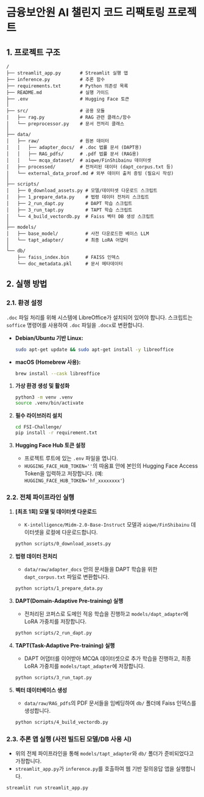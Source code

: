 # 금융보안원 AI 챌린지 코드 리팩토링 프로젝트

## 1. 프로젝트 구조

```
/
├── streamlit_app.py       # Streamlit 실행 앱
├── inference.py           # 추론 함수
├── requirements.txt       # Python 의존성 목록
├── README.md              # 실행 가이드
├── .env                   # Hugging Face 토큰
│
├── src/                   # 공용 모듈
│   ├── rag.py             # RAG 관련 클래스/함수
│   └── preprocessor.py    # 문서 전처리 클래스
│
├── data/
│   ├── raw/               # 원본 데이터
│   │   ├── adapter_docs/  # .doc 법률 문서 (DAPT용)
│   │   ├── RAG_pdfs/      # .pdf 법률 문서 (RAG용)
│   │   └── mcqa_dataset/  # aiqwe/FinShibainu 데이터셋
│   ├── processed/         # 전처리된 데이터 (dapt_corpus.txt 등)
│   └── external_data_proof.md # 외부 데이터 출처 증빙 (필요시 작성)
│
├── scripts/
│   ├── 0_download_assets.py # 모델/데이터셋 다운로드 스크립트
│   ├── 1_prepare_data.py    # 법령 데이터 전처리 스크립트
│   ├── 2_run_dapt.py        # DAPT 학습 스크립트
│   ├── 3_run_tapt.py        # TAPT 학습 스크립트
│   └── 4_build_vectordb.py  # Faiss 벡터 DB 생성 스크립트
│
├── models/
│   ├── base_model/          # 사전 다운로드한 베이스 LLM
│   └── tapt_adapter/        # 최종 LoRA 어댑터
│
└── db/
    ├── faiss_index.bin      # FAISS 인덱스
    └── doc_metadata.pkl     # 문서 메타데이터
```

## 2. 실행 방법

### 2.1. 환경 설정

`.doc` 파일 처리를 위해 시스템에 LibreOffice가 설치되어 있어야 합니다. 스크립트는 `soffice` 명령어를 사용하여 `.doc` 파일을 `.docx`로 변환합니다.

- **Debian/Ubuntu 기반 Linux:**
  ```bash
  sudo apt-get update && sudo apt-get install -y libreoffice
  ```
- **macOS (Homebrew 사용):**
  ```bash
  brew install --cask libreoffice
  ```

1.  **가상 환경 생성 및 활성화**
    ```bash
    python3 -m venv .venv
    source .venv/bin/activate
    ```

2.  **필수 라이브러리 설치**
    ```bash
    cd FSI-Challenge/
    pip install -r requirement.txt
    ```

3.  **Hugging Face Hub 토큰 설정**
    - 프로젝트 루트에 있는 `.env` 파일을 엽니다.
    - `HUGGING_FACE_HUB_TOKEN=''`의 따옴표 안에 본인의 Hugging Face Access Token을 입력하고 저장합니다. (예: `HUGGING_FACE_HUB_TOKEN='hf_xxxxxxxx'`)

### 2.2. 전체 파이프라인 실행

1.  **[최초 1회] 모델 및 데이터셋 다운로드**
    - `K-intelligence/Midm-2.0-Base-Instruct` 모델과 `aiqwe/FinShibainu` 데이터셋을 로컬에 다운로드합니다.
    ```bash
    python scripts/0_download_assets.py
    ```

2.  **법령 데이터 전처리**
    - `data/raw/adapter_docs` 안의 문서들을 DAPT 학습을 위한 `dapt_corpus.txt` 파일로 변환합니다.
    ```bash
    python scripts/1_prepare_data.py
    ```

3.  **DAPT(Domain-Adaptive Pre-training) 실행**
    - 전처리된 코퍼스로 도메인 적응 학습을 진행하고 `models/dapt_adapter`에 LoRA 가중치를 저장합니다.
    ```bash
    python scripts/2_run_dapt.py
    ```

4.  **TAPT(Task-Adaptive Pre-training) 실행**
    - DAPT 어댑터를 이어받아 MCQA 데이터셋으로 추가 학습을 진행하고, 최종 LoRA 가중치를 `models/tapt_adapter`에 저장합니다.
    ```bash
    python scripts/3_run_tapt.py
    ```

5.  **벡터 데이터베이스 생성**
    - `data/raw/RAG_pdfs`의 PDF 문서들을 임베딩하여 `db/` 폴더에 Faiss 인덱스를 생성합니다.
    ```bash
    python scripts/4_build_vectordb.py
    ```

### 2.3. 추론 앱 실행 (사전 빌드된 모델/DB 사용 시)

- 위의 전체 파이프라인을 통해 `models/tapt_adapter`와 `db/` 폴더가 준비되었다고 가정합니다.
- `streamlit_app.py`가 `inference.py`를 호출하여 웹 기반 질의응답 앱을 실행합니다.

```bash
streamlit run streamlit_app.py
```
